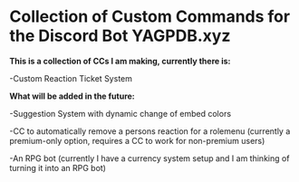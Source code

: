 # Collection of Custom Commands for the Discord Bot YAGPDB.xyz

**This is a collection of CCs I am making, currently there is:**

-Custom Reaction Ticket System

**What will be added in the future:**

-Suggestion System with dynamic change of embed colors

-CC to automatically remove a persons reaction for a rolemenu (currently a premium-only option, requires a CC to work for non-premium users)

-An RPG bot (currently I have a currency system setup and I am thinking of turning it into an RPG bot)
